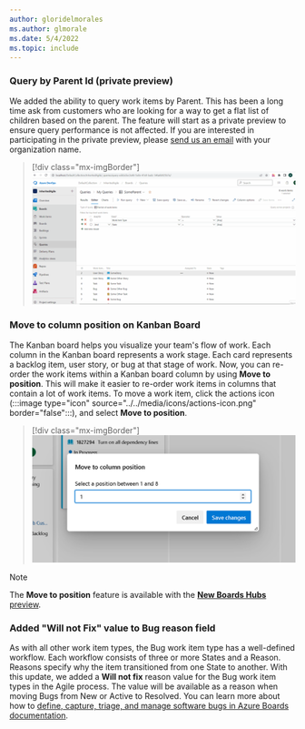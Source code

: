 ```yaml
---
author: gloridelmorales
ms.author: glmorale
ms.date: 5/4/2022
ms.topic: include
---
```


### Query by Parent Id (private preview)

We added the ability to query work items by Parent. This has been a long time ask from customers who are looking for a way to get a flat list of children based on the parent. The feature will start as a private preview to ensure query performance is not affected. If you are interested in participating in the private preview, please [send us an email](mailto:dahellem@microsoft.com) with your organization name.

> [!div class="mx-imgBorder"]
> ![Gif to demo query by Parent Id](../../media/203-boards-01.gif "gif to demo query by Parent Id")

### Move to column position on Kanban Board

The Kanban board helps you visualize your team's flow of work. Each column in the Kanban board represents a work stage. Each card represents a backlog item, user story, or bug at that stage of work. Now, you can re-order the work items within a Kanban board column by using **Move to position**. This will make it easier to re-order work items in columns that contain a lot of work items. To move a work item, click the actions icon (:::image type="icon" source="../../media/icons/actions-icon.png" border="false":::), and select **Move to position**.

> [!div class="mx-imgBorder"]
> ![Move to column position on Kanban Board](../../media/203-boards-01.png)

> [!NOTE]
> The **Move to position** feature is available with the [**New Boards Hubs** preview](https://devblogs.microsoft.com/devops/new-boards-hub-public-preview/). 

### Added "Will not Fix" value to Bug reason field

As with all other work item types, the Bug work item type has a well-defined workflow. Each workflow consists of three or more States and a Reason. Reasons specify why the item transitioned from one State to another. With this update, we added a **Will not fix** reason value for the Bug work item types in the Agile process. The value will be available as a reason when moving Bugs from New or Active to Resolved. You can learn more about how to [define, capture, triage, and manage software bugs in Azure Boards documentation](/azure/devops/boards/backlogs/manage-bugs).